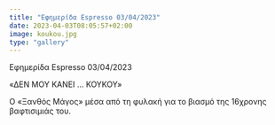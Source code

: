 ```yaml
---
title: "Εφημερίδα Espresso 03/04/2023"
date: 2023-04-03T08:05:57+02:00
image: koukou.jpg
type: "gallery"
---
```


Εφημερίδα Espresso 03/04/2023

«ΔΕΝ ΜΟΥ ΚΑΝΕΙ ... ΚΟΥΚΟΥ»

Ο «Ξανθός Μάγος» μέσα από τη φυλακή για το βιασμό της 16χρονης βαφτισιμιάς του.


